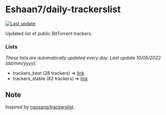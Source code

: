 
# Eshaan7/daily-trackerslist 

[![Last update](https://img.shields.io/badge/Last%20update-10/05/2022-blue.svg)](#)

Updated list of public BitTorrent trackers.

### Lists
*These lists are automatically updated every day. Last update 10/05/2022 (_dd/mm/yyyy_):*

* trackers_best (28 trackers) => [link](https://raw.githubusercontent.com/eshaan7/daily-trackerslist/master/trackers_best.txt)
* trackers_stable (82 trackers) => [link](https://raw.githubusercontent.com/eshaan7/daily-trackerslist/master/trackers_stable.txt)

## Note

Inspired by [ngosang/trackerslist](https://github.com/ngosang/trackerslist).

